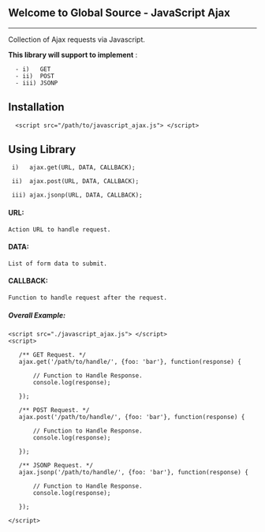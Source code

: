 ## Welcome to Global Source - JavaScript Ajax

---

Collection of Ajax requests via Javascript.

**This library will support to implement** :
 
      - i)   GET 
      - ii)  POST
      - iii) JSONP

## Installation
  
      <script src="/path/to/javascript_ajax.js"> </script>
      
## Using Library
 
     i)   ajax.get(URL, DATA, CALLBACK);
     
     ii)  ajax.post(URL, DATA, CALLBACK);
     
     iii) ajax.jsonp(URL, DATA, CALLBACK);
     
#### URL:
    Action URL to handle request.
    
#### DATA:
    List of form data to submit.
    
#### CALLBACK:
    Function to handle request after the request.
     
##### Overall Example:

    <script src="./javascript_ajax.js"> </script>
    <script>
    
       /** GET Request. */
       ajax.get('/path/to/handle/', {foo: 'bar'}, function(response) {
      
           // Function to Handle Response.
           console.log(response);
         
       });
       
       /** POST Request. */
       ajax.post('/path/to/handle/', {foo: 'bar'}, function(response) {
      
           // Function to Handle Response.
           console.log(response);
         
       });
       
       /** JSONP Request. */
       ajax.jsonp('/path/to/handle/', {foo: 'bar'}, function(response) {
      
           // Function to Handle Response.
           console.log(response);
         
       });       
       
    </script>
